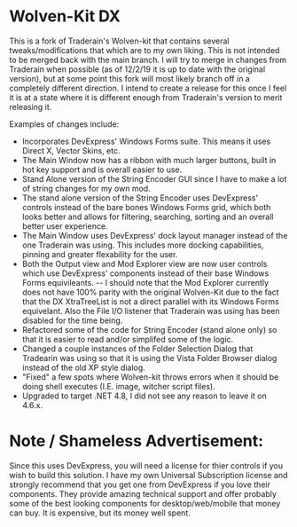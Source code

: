 # Wolven-Kit DX

This is a fork of Traderain's Wolven-kit that contains several tweaks/modifications that which are to my own liking. This is not intended to be merged back with the main branch. I will try to merge in changes from Traderain when possible (as of 12/2/19 it is up to date with the original version), but at some point this fork will most likely branch off in a completely different direction. I intend to create a release for this once I feel it is at a state where it is different enough from Traderain's version to merit releasing it. 

Examples of changes include:

- Incorporates DevExpress' Windows Forms suite. This means it uses Direct X, Vector Skins, etc.
- The Main Window now has a ribbon with much larger buttons, built in hot key support and is overall easier to use.
- Stand Alone version of the String Encoder GUI since I have to make a lot of string changes for my own mod.
- The stand alone version of the String Encoder uses DevExpress' controls instead of the bare bones Windows Forms grid, which both looks better and allows for filtering, searching, sorting and an overall better user experience.
- The Main Window uses DevExpress' dock layout manager instead of the one Traderain was using. This includes more docking capabilities, pinning and greater flexability for the user.
- Both the Output view and Mod Explorer view are now user controls which use DevExpress' components instead of their base Windows Forms equivileants. 
-- I should note that the Mod Explorer currently does not have 100% parity with the original Wolven-Kit due to the fact that the DX XtraTreeList is not a direct parallel with its Windows Forms equivelant. Also the File I/O listener that Traderain was using has been disabled for the time being.
- Refactored some of the code for String Encoder (stand alone only) so that it is easier to read and/or simplifed some of the logic.
- Changed a couple instances of the Folder Selection Dialog that Tradearin was using so that it is using the Vista Folder Browser dialog instead of the old XP style dialog.
- "Fixed" a few spots where Wolven-kit throws errors when it should be doing shell executes (I.E. image, witcher script files).
- Upgraded to target .NET 4.8, I did not see any reason to leave it on 4.6.x.


# Note / Shameless Advertisement: 
Since this uses DevExpress, you will need a license for thier controls if you wish to build this solution. I have my own Universal Subscription license and strongly recommend that you get one from DevExpress if you love their components. They provide amazing technical support and offer probably some of the best looking components for desktop/web/mobile that money can buy. It is expensive, but its money well spent. 
